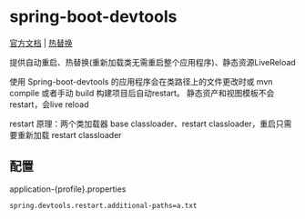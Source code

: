 # spring-boot-devtools

[官方文档](https://docs.spring.io/spring-boot/docs/current/reference/htmlsingle/#using.devtools)	|	[热替换](https://docs.spring.io/spring-boot/docs/current/reference/htmlsingle/#using.running-your-application.hot-swapping)

提供自动重启、热替换(重新加载类无需重启整个应用程序)、静态资源LiveReload

使用 Spring-boot-devtools 的应用程序会在类路径上的文件更改时或 mvn compile 或者手动 build 构建项目后自动restart。
静态资产和视图模板不会restart，会live reload

restart 原理：两个类加载器 base classloader、restart classloader，重启只需要重新加载 restart classloader



## 配置

application-{profile}.properties

```properties
spring.devtools.restart.additional-paths=a.txt
```

